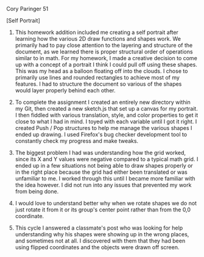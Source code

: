 Cory Paringer 51

[Self Portrait]

1. This homework addition included me creating a self portrait after learning how the various 2D draw functions and shapes work. We primarily had to pay close attention to the layering and structure of the document, as we learned there is proper structural order of operations similar to in math. For my homework, I made a creative decision to come up with a concept of a portrait I think I could pull off using these shapes. This was my head as a balloon floating off into the clouds. I chose to primarily use lines and rounded rectangles to achieve most of my features. I had to structure the document so various of the shapes would layer properly behind each other.

2. To complete the assignment I created an entirely new directory within my Git, then created a new sketch.js that set up a canvas for my portrait. I then fiddled with various translation, style, and color properties to get it close to what I had in mind. I toyed with each variable until I got it right. I created Push / Pop structures to help me manage the various shapes I ended up drawing. I used Firefox's bug checker development tool to constantly check my progress and make tweaks.

3. The biggest problem I had was understanding how the grid worked, since its X and Y values were negative compared to a typical math grid. I ended up in a few situations not being able to draw shapes properly or in the right place because the grid had either been translated or was unfamiliar to me. I worked through this until I became more familiar with the idea however. I did not run into any issues that prevented my work from being done.

4. I would love to understand better why when we rotate shapes we do not just rotate it from it or its group's center point rather than from the 0,0 coordinate.

5. This cycle I answered a classmate's post who was looking for help understanding why his shapes were showing up in the wrong places, and sometimes not at all. I discovered with them that they had been using flipped coordinates and the objects were drawn off screen. 
